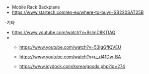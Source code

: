 

- Mobile Rack Backplane
- https://www.startech.com/en-eu/where-to-buy/HSB220SAT25B

-기타 
- https://www.youtube.com/watch?v=9slmD8KTlAQ
- - https://www.youtube.com/watch?v=53IgGflQVEU
  - https://www.youtube.com/watch?v=u_xl41Dw-BA
 
  - https://www.icydock.com/korea/goods.php?id=274
